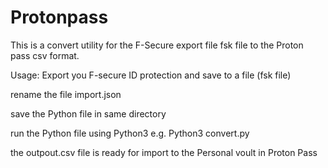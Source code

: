 # Protonpass
This is a convert utility for the F-Secure export file fsk file to the Proton pass csv format. 

Usage:
Export you F-secure ID protection and save to a file (fsk file)

rename the file import.json

save the Python file in same directory

run the Python file using Python3 e.g. Python3 convert.py 

the outpout.csv file is ready for import to the Personal voult in Proton Pass

